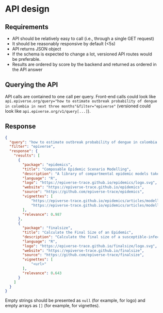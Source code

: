 # API design

## Requirements

* API should be relatively easy to call (i.e., through a single GET request)
* It should be reasonably responsive by default (<5s)
* API returns JSON object
* If the schema is expected to change a lot, versioned API routes would be preferable.
* Results are ordered by score by the backend and returned as ordered in the API answer

## Querying the API

API calls are contained to one call per query. Front-end calls could look like `api.epiverse.org/query="how to estimate outbreak probability of dengue in colombia in next three months"&filter="epiverse"` (versioned could look like `api.epiverse.org/v1/query[...]`).

## Response

```json
{
  "query": "how to estimate outbreak probability of dengue in colombia in next three months",
  "filter": "epiverse",
  "response": {
    "results": [
      {
        "package": "epidemics",
        "title": "Composable Epidemic Scenario Modelling",
        "description": "A library of compartmental epidemic models taken from the published literature, and classes to represent affected populations, public health response measures including non-pharmaceutical interventions on social contacts, non-pharmaceutical and pharmaceutical interventions that affect disease transmissibility, vaccination regimes, and disease seasonality, which can be combined to compose epidemic scenario models.",
        "language": "R",
        "logo": "https://epiverse-trace.github.io/epidemics/logo.svg",
        "website": "https://epiverse-trace.github.io/epidemics",
        "source": "https://github.com/epiverse-trace/epidemics",
        "vignettes": [
            "https://epiverse-trace.github.io/epidemics/articles/modelling_interventions.html",
            "https://epiverse-trace.github.io/epidemics/articles/modelling_multiple_interventions.html"
        ],
        "relevance": 0.987
      },
      {
        "package": "finalsize",
        "title": "Calculate the Final Size of an Epidemic",
        "description": "Calculate the final size of a susceptible-infectious-recovered epidemic in a population with demographic variation in contact patterns and susceptibility to disease, as discussed in Miller (2012).",
        "language": "R",
        "logo": "https://epiverse-trace.github.io/finalsize/logo.svg",
        "website": "https://epiverse-trace.github.io/finalsize",
        "source": "https://github.com/epiverse-trace/finalsize",
        "vignettes": [
            "<url>"
        ],
        "relevance": 0.643
      }
    ]
  }
}
```

Empty strings should be presented as `null` (for example, for logo) and empty arrays as `[]` (for example, for vignettes).
